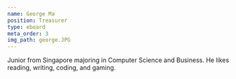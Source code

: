 ```yaml
---
name: George Ma
position: Treasurer
type: eboard
meta_order: 3
img_path: george.JPG
---
```

Junior from Singapore majoring in Computer Science and Business. He likes reading, writing, coding, and gaming.
